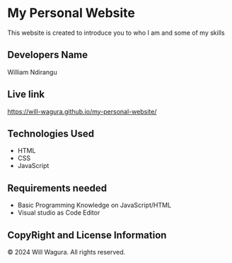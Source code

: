 # My Personal Website
This website is created to introduce you to who I am and some of my skills

## Developers Name
William Ndirangu

## Live link
https://will-wagura.github.io/my-personal-website/

## Technologies Used
* HTML
* CSS
* JavaScript

## Requirements needed
* Basic Programming Knowledge on JavaScript/HTML
* Visual studio as Code Editor

## CopyRight and License Information
&copy; 2024 Will Wagura. All rights reserved.

